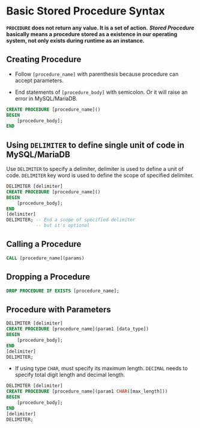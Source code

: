 # Basic Stored Procedure Syntax

**`PROCEDURE` does not return any value. It is a set of action.**
***Stored Procedure* basically means a procedure stored as a existence in our operating system, not only exists during runtime as an instance.**

## Creating Procedure

- Follow `[procedure_name]` with parenthesis because procedure can accept parameters.

- End statements of `[procedure_body]` with semicolon. Or it will raise an error in MySQL/MariaDB.

```sql
CREATE PROCEDURE [procedure_name]()
BEGIN
    [procedure_body];
END
```

## Using `DELIMITER` to define single unit of code in MySQL/MariaDB

Use `DELIMITER` to specify a delimiter, delimiter is used to define a unit of code.
`DELIMITER` key word is used to define the scope of specified delimiter.

```sql
DELIMITER [delimiter]
CREATE PROCEDURE [procedure_name]()
BEGIN
    [procedure_body];
END
[delimiter]
DELIMITER; -- End a scope of specified delimiter
           -- but it's optional
```

## Calling a Procedure

```sql
CALL [procedure_name](params)
```

## Dropping a Procedure

```sql
DROP PROCEDURE IF EXISTS [procedure_name];
```

## Procedure with Parameters

```sql
DELIMITER [delimiter]
CREATE PROCEDURE [procedure_name](param1 [data_type])
BEGIN
    [procedure_body];
END
[delimiter]
DELIMITER;
```

- If using type `CHAR`, must specify its maximum length. `DECIMAL` needs to specify total digit length and decimal length.

```sql
DELIMITER [delimiter]
CREATE PROCEDURE [procedure_name](param1 CHAR([max_length]))
BEGIN
    [procedure_body];
END
[delimiter]
DELIMITER;
```
